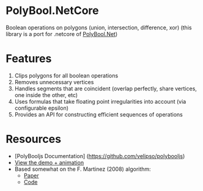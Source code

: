 # PolyBool.NetCore

Boolean operations on polygons (union, intersection, difference, xor)
(this library is a port for .netcore of [PolyBool.Net](https://github.com/idormenco/PolyBool.Net))
# Features

1. Clips polygons for all boolean operations
2. Removes unnecessary vertices
3. Handles segments that are coincident (overlap perfectly, share vertices, one inside the other,
   etc)
4. Uses formulas that take floating point irregularities into account (via configurable epsilon)
5. Provides an API for constructing efficient sequences of operations

# Resources

* [PolyBooljs Documentation] (https://github.com/velipso/polybooljs)
* [View the demo + animation](https://rawgit.com/voidqk/polybooljs/master/dist/demo.html)
* Based somewhat on the F. Martinez (2008) algorithm:
    * [Paper](http://www.cs.ucr.edu/~vbz/cs230papers/martinez_boolean.pdf)
    * [Code](https://github.com/akavel/martinez-src)
